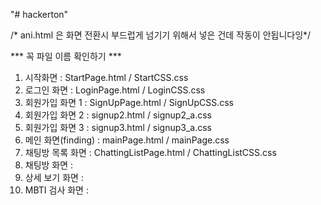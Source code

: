 "# hackerton" 

/* ani.html 은 화면 전환시 부드럽게 넘기기 위해서 넣은 건데 작동이 안됩니다잉*/

*** 꼭 파일 이름 확인하기 ***

1. 시작화면 : StartPage.html / StartCSS.css
2. 로그인 화면 : LoginPage.html / LoginCSS.css
3. 회원가입 화면 1 : SignUpPage.html / SignUpCSS.css
4. 회원가입 화면 2 : signup2.html / signup2_a.css
5. 회원가입 화면 3 : signup3.html / signup3_a.css
6. 메인 화면(finding) : mainPage.html / mainPage.css
7. 채팅방 목록 화면 : ChattingListPage.html / ChattingListCSS.css
8. 채팅방 화면 : 
9. 상세 보기 화면 : 
10. MBTI 검사 화면 : 

